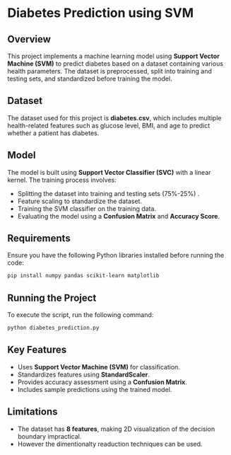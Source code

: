 # Diabetes Prediction using SVM

## Overview
This project implements a machine learning model using **Support Vector Machine (SVM)** to predict diabetes based on a dataset containing various health parameters. The dataset is preprocessed, split into training and testing sets, and standardized before training the model.

## Dataset
The dataset used for this project is **diabetes.csv**, which includes multiple health-related features such as glucose level, BMI, and age to predict whether a patient has diabetes.

## Model
The model is built using **Support Vector Classifier (SVC)** with a linear kernel. The training process involves:
- Splitting the dataset into training and testing sets (75%-25%) .
- Feature scaling to standardize the dataset.
- Training the SVM classifier on the training data.
- Evaluating the model using a **Confusion Matrix** and **Accuracy Score**.

## Requirements
Ensure you have the following Python libraries installed before running the code:
```bash
pip install numpy pandas scikit-learn matplotlib
```

## Running the Project
To execute the script, run the following command:
```bash
python diabetes_prediction.py
```

## Key Features
- Uses **Support Vector Machine (SVM)** for classification.
- Standardizes features using **StandardScaler**.
- Provides accuracy assessment using a **Confusion Matrix**.
- Includes sample predictions using the trained model.

## Limitations
- The dataset has **8 features**, making 2D visualization of the decision boundary impractical.
- However the dimentionalty readuction techniques can be used.

